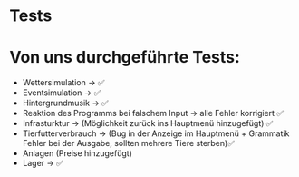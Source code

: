 # Tests

# Von uns durchgeführte Tests:
- Wettersimulation -> ✅
- Eventsimulation -> ✅
- Hintergrundmusik -> ✅
- Reaktion des Programms bei falschem Input -> alle Fehler korrigiert ✅
- Infrasturktur -> (Möglichkeit zurück ins Hauptmenü hinzugefügt) ✅
- Tierfutterverbrauch -> (Bug in der Anzeige im Hauptmenü + Grammatik Fehler bei der Ausgabe, sollten mehrere Tiere sterben)✅
- Anlagen (Preise hinzugefügt)
- Lager -> ✅
